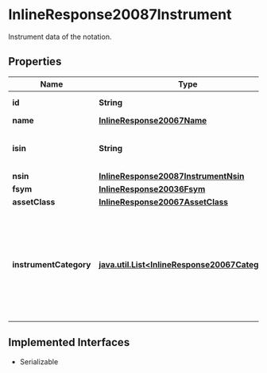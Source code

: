 

# InlineResponse20087Instrument

Instrument data of the notation.

## Properties

Name | Type | Description | Notes
------------ | ------------- | ------------- | -------------
**id** | **String** | Identifier of the instrument. |  [optional]
**name** | [**InlineResponse20067Name**](InlineResponse20067Name.md) |  |  [optional]
**isin** | **String** | International Securities Identification Number of the instrument. |  [optional]
**nsin** | [**InlineResponse20087InstrumentNsin**](InlineResponse20087InstrumentNsin.md) |  |  [optional]
**fsym** | [**InlineResponse20036Fsym**](InlineResponse20036Fsym.md) |  |  [optional]
**assetClass** | [**InlineResponse20067AssetClass**](InlineResponse20067AssetClass.md) |  |  [optional]
**instrumentCategory** | [**java.util.List&lt;InlineResponse20067Category&gt;**](InlineResponse20067Category.md) | Set of categories assigned to the instrument. The set of returned categories is limited to the values provided in the request parameter &#x60;category.restrict.ids.&#x60; Empty, if &#x60;category.restrict.ids&#x60; has not been used. |  [optional]


## Implemented Interfaces

* Serializable


